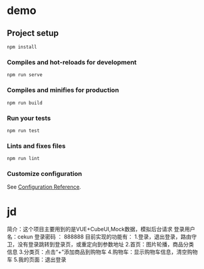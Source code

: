 # demo

## Project setup
```
npm install
```

### Compiles and hot-reloads for development
```
npm run serve
```

### Compiles and minifies for production
```
npm run build
```

### Run your tests
```
npm run test
```

### Lints and fixes files
```
npm run lint
```

### Customize configuration
See [Configuration Reference](https://cli.vuejs.org/config/).
# jd
简介：这个项目主要用到的是VUE+CubeUI,Mock数据，模拟后台请求
登录用户名：cekun
登录密码 ： 888888
目前实现的功能有：
1.登录，退出登录，路由守卫，没有登录跳转到登录页，或重定向到参数地址
2.首页：图片轮播，商品分类信息
3.分类页：点击“+”添加商品到购物车
4.购物车：显示购物车信息，清空购物车
5.我的页面：退出登录